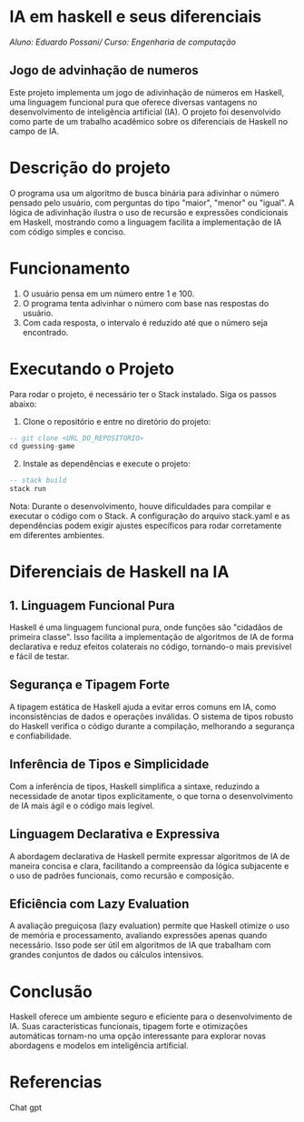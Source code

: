 # IA em haskell e seus diferenciais
*Aluno: Eduardo Possani/
Curso: Engenharia de computação*

## Jogo de advinhação de numeros
Este projeto implementa um jogo de adivinhação de números em Haskell, uma linguagem funcional pura que oferece diversas vantagens no desenvolvimento de inteligência artificial (IA). O projeto foi desenvolvido como parte de um trabalho acadêmico sobre os diferenciais de Haskell no campo de IA.

# Descrição do projeto
O programa usa um algoritmo de busca binária para adivinhar o número pensado pelo usuário, com perguntas do tipo "maior", "menor" ou "igual". A lógica de adivinhação ilustra o uso de recursão e expressões condicionais em Haskell, mostrando como a linguagem facilita a implementação de IA com código simples e conciso.

# Funcionamento
1. O usuário pensa em um número entre 1 e 100.
2. O programa tenta adivinhar o número com base nas respostas do usuário.
3. Com cada resposta, o intervalo é reduzido até que o número seja encontrado.

# Executando o Projeto
Para rodar o projeto, é necessário ter o Stack instalado. Siga os passos abaixo:

1. Clone o repositório e entre no diretório do projeto:
```haskell
-- git clone <URL_DO_REPOSITORIO>
cd guessing-game
```
2. Instale as dependências e execute o projeto:

```haskell
-- stack build
stack run
```

Nota: Durante o desenvolvimento, houve dificuldades para compilar e executar o código com o Stack. A configuração do arquivo stack.yaml e as dependências podem exigir ajustes específicos para rodar corretamente em diferentes ambientes.

# Diferenciais de Haskell na IA
## 1. Linguagem Funcional Pura
Haskell é uma linguagem funcional pura, onde funções são "cidadãos de primeira classe". Isso facilita a implementação de algoritmos de IA de forma declarativa e reduz efeitos colaterais no código, tornando-o mais previsível e fácil de testar.
## Segurança e Tipagem Forte
A tipagem estática de Haskell ajuda a evitar erros comuns em IA, como inconsistências de dados e operações inválidas. O sistema de tipos robusto do Haskell verifica o código durante a compilação, melhorando a segurança e confiabilidade.
## Inferência de Tipos e Simplicidade
Com a inferência de tipos, Haskell simplifica a sintaxe, reduzindo a necessidade de anotar tipos explicitamente, o que torna o desenvolvimento de IA mais ágil e o código mais legível.
## Linguagem Declarativa e Expressiva
A abordagem declarativa de Haskell permite expressar algoritmos de IA de maneira concisa e clara, facilitando a compreensão da lógica subjacente e o uso de padrões funcionais, como recursão e composição.
## Eficiência com Lazy Evaluation
A avaliação preguiçosa (lazy evaluation) permite que Haskell otimize o uso de memória e processamento, avaliando expressões apenas quando necessário. Isso pode ser útil em algoritmos de IA que trabalham com grandes conjuntos de dados ou cálculos intensivos.
# Conclusão
Haskell oferece um ambiente seguro e eficiente para o desenvolvimento de IA. Suas características funcionais, tipagem forte e otimizações automáticas tornam-no uma opção interessante para explorar novas abordagens e modelos em inteligência artificial.
# Referencias
Chat gpt